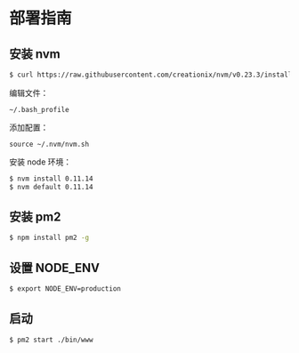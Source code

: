 # 部署指南

## 安装 nvm

```bash
$ curl https://raw.githubusercontent.com/creationix/nvm/v0.23.3/install.sh | bash
```

编辑文件：

```
~/.bash_profile
```

添加配置：

```
source ~/.nvm/nvm.sh
```

安装 node 环境：

```bash
$ nvm install 0.11.14
$ nvm default 0.11.14
```

## 安装 pm2

```bash
$ npm install pm2 -g
```

## 设置 NODE_ENV

```bash
$ export NODE_ENV=production
```

## 启动

```bash
$ pm2 start ./bin/www
```